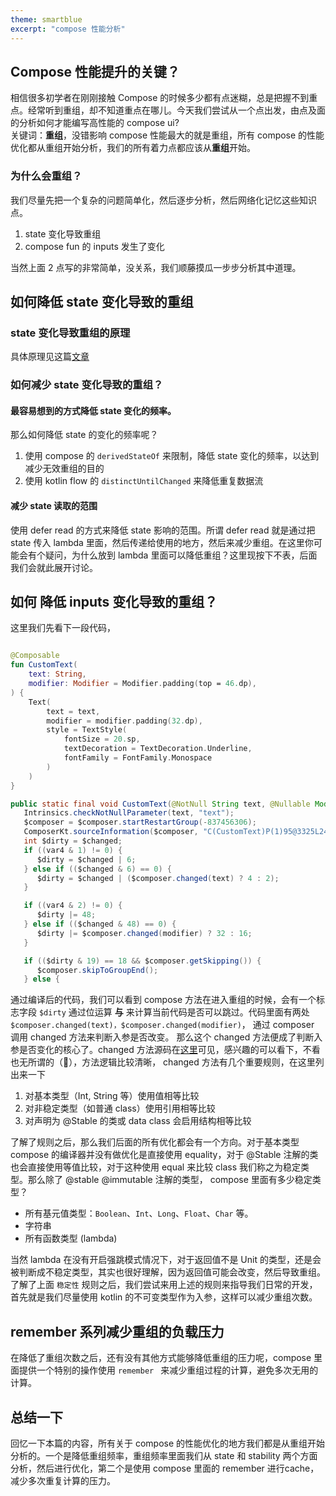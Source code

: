 ```yaml
---
theme: smartblue
excerpt: "compose 性能分析"
---
```

## Compose 性能提升的关键？
相信很多初学者在刚刚接触 Compose 的时候多少都有点迷糊，总是把握不到重点。经常听到重组，却不知道重点在哪儿。今天我们尝试从一个点出发，由点及面的分析如何才能编写高性能的 compose ui?  
关键词：**重组**，没错影响 compose 性能最大的就是重组，所有 compose 的性能优化都从重组开始分析，我们的所有着力点都应该从**重组**开始。

### 为什么会重组？
我们尽量先把一个复杂的问题简单化，然后逐步分析，然后网络化记忆这些知识点。
1. state 变化导致重组
2. compose fun 的 inputs 发生了变化

当然上面 2 点写的非常简单，没关系，我们顺藤摸瓜一步步分析其中道理。

## 如何降低 state 变化导致的重组
### state 变化导致重组的原理
具体原理见这篇[文章](https://jelychow.github.io/Jetpack-Compose-%E7%8A%B6%E6%80%81%E4%BE%9D%E8%B5%96%E8%BF%BD%E8%B8%AA%E5%8E%9F%E7%90%86%E8%AF%A6%E8%A7%A3/)
### 如何减少 state 变化导致的重组？
#### 最容易想到的方式降低 state 变化的频率。
那么如何降低 state 的变化的频率呢？
1. 使用 compose 的  `derivedStateOf` 来限制，降低 state 变化的频率，以达到减少无效重组的目的
2. 使用 kotlin flow 的 `distinctUntilChanged` 来降低重复数据流
#### 减少 state 读取的范围
使用 defer read 的方式来降低 state 影响的范围。所谓 defer read 就是通过把 state 传入 lambda 里面，然后传递给使用的地方，然后来减少重组。在这里你可能会有个疑问，为什么放到 lambda 里面可以降低重组？这里现按下不表，后面我们会就此展开讨论。

## 如何 降低 inputs 变化导致的重组？
这里我们先看下一段代码，

```kt

@Composable
fun CustomText(
    text: String,
    modifier: Modifier = Modifier.padding(top = 46.dp),
) {
    Text(
        text = text,
        modifier = modifier.padding(32.dp),
        style = TextStyle(
            fontSize = 20.sp,
            textDecoration = TextDecoration.Underline,
            fontFamily = FontFamily.Monospace
        )
    )
}
```

```Java
public static final void CustomText(@NotNull String text, @Nullable Modifier modifier, @Nullable Composer $composer, int $changed, int var4) {
   Intrinsics.checkNotNullParameter(text, "text");
   $composer = $composer.startRestartGroup(-837456306);
   ComposerKt.sourceInformation($composer, "C(CustomText)P(1)95@3325L244:Donout.kt#fvbk59");
   int $dirty = $changed;
   if ((var4 & 1) != 0) {
      $dirty = $changed | 6;
   } else if (($changed & 6) == 0) {
      $dirty = $changed | ($composer.changed(text) ? 4 : 2);
   }

   if ((var4 & 2) != 0) {
      $dirty |= 48;
   } else if (($changed & 48) == 0) {
      $dirty |= $composer.changed(modifier) ? 32 : 16;
   }

   if (($dirty & 19) == 18 && $composer.getSkipping()) {
      $composer.skipToGroupEnd();
   } else {
```
通过编译后的代码，我们可以看到 compose 方法在进入重组的时候，会有一个标志字段 `$dirty` 通过位运算 **与** 来计算当前代码是否可以跳过。代码里面有两处 `$composer.changed(text)，$composer.changed(modifier)`， 通过 composer 调用 changed 方法来判断入参是否改变。
那么这个 changed 方法便成了判断入参是否变化的核心了。changed 方法源码在[这里](https://cs.android.com/androidx/platform/frameworks/support/+/androidx-main:compose/runtime/runtime/src/commonMain/kotlin/androidx/compose/runtime/Composer.kt;drc=7b3f9a0bf941ce7d0ec219f2337cf0c944501f0b;bpv=1;bpt=1;l=2028)可见，感兴趣的可以看下，不看也无所谓的（🤣），方法逻辑比较清晰， changed 方法有几个重要规则，在这里列出来一下
1. 对基本类型（Int, String 等）使用值相等比较
2. 对非稳定类型（如普通 class）使用引用相等比较
3. 对声明为 @Stable 的类或 data class 会启用结构相等比较

了解了规则之后，那么我们后面的所有优化都会有一个方向。对于基本类型 compose 的编译器并没有做优化是直接使用 equality，对于 @Stable 注解的类也会直接使用等值比较，对于这种使用 equal 来比较 class 我们称之为稳定类型。那么除了 @stable @immutable 注解的类型， compose 里面有多少稳定类型？
-   所有基元值类型：`Boolean`、`Int`、`Long`、`Float`、`Char` 等。
-   字符串
-   所有函数类型 (lambda)

当然 lambda 在没有开启强跳模式情况下，对于返回值不是 Unit 的类型，还是会被判断成不稳定类型，其实也很好理解，因为返回值可能会改变，然后导致重组。  
了解了上面 `稳定性` 规则之后，我们尝试来用上述的规则来指导我们日常的开发，首先就是我们尽量使用 kotlin 的不可变类型作为入参，这样可以减少重组次数。

## remember 系列减少重组的负载压力
在降低了重组次数之后，还有没有其他方式能够降低重组的压力呢，compose 里面提供一个特别的操作使用 `remember ` 来减少重组过程的计算，避免多次无用的计算。

## 总结一下

回忆一下本篇的内容，所有关于 compose 的性能优化的地方我们都是从重组开始分析的。一个是降低重组频率，重组频率里面我们从 state 和 stability 两个方面分析，然后进行优化，第二个是使用 compose 里面的 remember 进行cache，减少多次重复计算的压力。